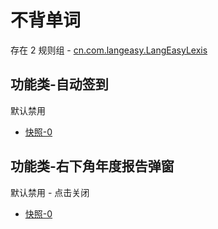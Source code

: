 # 不背单词

存在 2 规则组 - [cn.com.langeasy.LangEasyLexis](/src/apps/cn.com.langeasy.LangEasyLexis.ts)

## 功能类-自动签到

默认禁用

- [快照-0](https://i.gkd.li/i/13610321)

## 功能类-右下角年度报告弹窗

默认禁用 - 点击关闭

- [快照-0](https://i.gkd.li/i/13759025)
